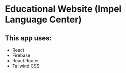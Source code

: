 # Educational Website (Impel Language Center)

## This app uses:

* React
* Firebase
* React Router
* Tailwind CSS


